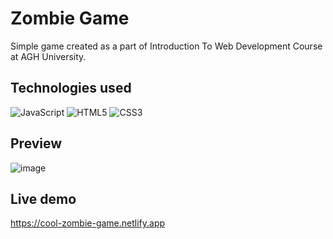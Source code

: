 # Zombie Game

Simple game created as a part of Introduction To Web Development Course at AGH University.

## Technologies used
![JavaScript](https://img.shields.io/static/v1?style=for-the-badge&message=JavaScript&color=222222&logo=JavaScript&logoColor=F7DF1E&label=)
![HTML5](https://img.shields.io/static/v1?style=for-the-badge&message=HTML5&color=E34F26&logo=HTML5&logoColor=FFFFFF&label=)
![CSS3](https://img.shields.io/static/v1?style=for-the-badge&message=CSS3&color=1572B6&logo=CSS3&logoColor=FFFFFF&label=)

## Preview
![image](https://github.com/Wajktor13/zombie-game/assets/76243064/10921a11-bde7-43e1-914d-b62c385de52c)
## Live demo
<a href="https://cool-zombie-game.netlify.app" target="_blank">https://cool-zombie-game.netlify.app</a>
